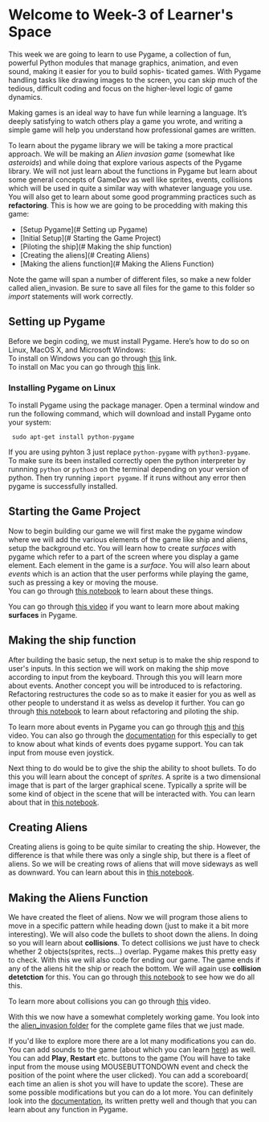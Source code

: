 # Welcome to Week-3 of Learner's Space

This week we are going to learn to use Pygame, a collection of fun, powerful Python modules
that manage graphics, animation, and even sound, making it easier for you to build sophis-
ticated games. With Pygame handling tasks like drawing images to the screen, you can skip much of the
tedious, difficult coding and focus on the higher-level logic of game dynamics.

Making games is an ideal way to have fun while learning a language. It’s deeply satisfying to watch others play a game you wrote, and writing a simple game 
will help you understand how professional games are written.  

To learn about the pygame library we will be taking a more practical approach. We will be making an *Alien invasion game* (somewhat like *asteroids*) and while doing that explore various aspects of the Pygame library. We will not just learn about the functions in Pygame but learn about some general concepts of GameDev as well like sprites, events, collisions which will be used in quite a similar way with whatever language you use. You will also get to learn about some good programming practices such as **refactoring**. This is how we are going to be procedding with making this game:

- [Setup Pygame](# Setting up Pygame)
- [Initial Setup](# Starting the Game Project)
- [Piloting the ship](# Making the ship function)
- [Creating the aliens](# Creating Aliens)
- [Making the aliens function](# Making the Aliens Function)


Note the game will span a number of different files, so make a new folder called alien_invasion. Be sure to save all files for the game to this folder so *import* statements will work correctly.


## Setting up Pygame
Before we begin coding, we must install Pygame. Here’s how to do so on Linux, MacOS X, and Microsoft Windows:  
To install on Windows you can go through [this](https://www.youngwonks.com/blog/How-to-Install-PyGame-on-Windows) link.  
To install on Mac you can go through [this](https://www.youngwonks.com/blog/How-to-Install-PyGame-on-a-Mac) link.
### Installing Pygame on Linux
To install Pygame using the package manager.
Open a terminal window and run the following command, which will
download and install Pygame onto your system:  
```
 sudo apt-get install python-pygame
```
If you are using pyhton 3 just replace `python-pygame` with `python3-pygame`.  
To make sure its been installed correctly open the python interpreter by runnning `python` or `python3` on the terminal depending on your version of python.
Then try running `import pygame`. If it runs without any error then pygame is successfully installed.

## Starting the Game Project
Now to begin building our game we will first make the pygame window where we will add the various elements of the game like ship and aliens, setup the background etc. You will learn how to create *surfaces* with pygame which refer to a part of the screen where you display a game element. Each element in the game is a *surface*. You will also learn about *events* which is an action that the user performs while playing the game, such as pressing a key or moving the mouse.  
You can go through [this notebook](https://github.com/Karrthik-Arya/TSS-2021/blob/main/Python%20%26%20its%20Applications/Week-3/Initial_Setup.ipynb) to learn about these things. 

You can go through [this video](https://www.youtube.com/watch?v=Wdyn1uGkRAU) if you want to learn more about making **surfaces** in Pygame.

## Making the ship function
After building the basic setup, the next setup is to make the ship respond to user's inputs. In this section we will work on making the ship move according to input from the keyboard. Through this you will learn more about events. Another concept you will be introduced to is refactoring. Refactoring restructures the code so as to make it easier for you as well as other people to understand it as welss as develop it further. You can go through [this notebook](https://github.com/Karrthik-Arya/TSS-2021/blob/main/Python%20%26%20its%20Applications/Week-3/Ship_Function.ipynb) to learn about refactoring and piloting the ship.

To learn more about events in Pygame you can go through [this](https://www.youtube.com/watch?v=umHZ6wnQTyQ) and [this](https://www.youtube.com/watch?v=nE5EeQPiznU) video.  You can also go through the [documentation](https://www.pygame.org/docs/ref/event.html) for this especially to get to know about what kinds of events does pygame support. You can tak input from mouse even joystick.

Next thing to do would be to give the ship the ability to shoot bullets. To do this you will learn about the concept of *sprites*. A sprite is a two dimensional image that is part of the larger graphical scene. Typically a sprite will be some kind of object in the scene that will be interacted with. You can learn about that in [this notebook](https://github.com/Karrthik-Arya/TSS-2021/blob/main/Python%20%26%20its%20Applications/Week-3/Bullets.ipynb).

## Creating Aliens
Creating aliens is going to be quite similar to creating the ship. However, the difference is that while there was only a single ship, but there is a fleet of aliens. So we will be creating rows of aliens that will move sideways as well as downward. You can learn about this in [this notebook](https://github.com/Karrthik-Arya/TSS-2021/blob/main/Python%20%26%20its%20Applications/Week-3/Creating_Aliens.ipynb).

## Making the Aliens Function
We have created the fleet of aliens. Now we will program those aliens to move in a specific pattern while heading down (just to make it a bit more interesting). We will also code the bullets to shoot down the aliens. In doing so you will learn about **collisions**. To detect collisions we just have to check whether 2 objects(sprites, rects...) overlap. Pygame makes this pretty easy to check. With this we will also code for ending our game. The game ends if any of the aliens hit the ship or reach the bottom. We will again use **collision detetction** for this. You can go through [this notebook](https://github.com/Karrthik-Arya/TSS-2021/blob/main/Python%20%26%20its%20Applications/Week-3/Alien_Function.ipynb) to see how we do all this. 

To learn more about collisions you can go through [this](https://www.youtube.com/watch?v=bQnEQvyS1Ns) video.

With this we now have a somewhat completely working game. You look into the [alien_invasion folder](https://github.com/Karrthik-Arya/TSS-2021/tree/main/Python%20%26%20its%20Applications/Week-3/alien_invasion) for the complete game files that we just made. 

If you'd like to explore more there are a lot many modifications you can do. You can add sounds to the game (about which you can learn [here](https://www.geeksforgeeks.org/python-playing-audio-file-in-pygame/)) as well. You can add **Play**, **Restart** etc. buttons to the game (You will have to take input from the mouse using MOUSEBUTTONDOWN event and check the position of the point where the user clicked). You can add a scoreboard( each time an alien is shot you will have to update the score). These are some possible modifications but you can do a lot more. You can definitely look into the [documentation](https://www.pygame.org/docs/), its written pretty well and though that you can learn about any function in Pygame.  
